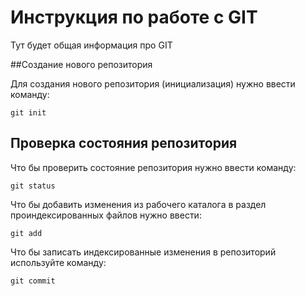 # Инструкция по работе с GIT

Тут будет общая информация про GIT

##Создание нового репозитория

Для создания нового репозитория (инициализация) нужно ввести команду:

    git init

## Проверка состояния репозитория

Что бы проверить состояние репозитория нужно ввести команду:

    git status
    
Что бы добавить изменения из рабочего каталога в раздел проиндексированных файлов нужно ввести:

    git add

Что бы записать индексированные изменения в репозиторий используйте команду:

    git commit
